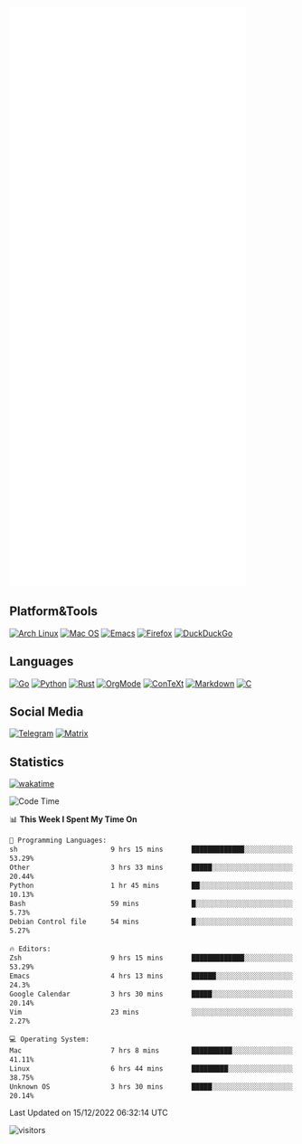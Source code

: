 ![Metrics](https://github.com/SteamedFish/SteamedFish/blob/master/github-metrics.svg)

## Platform&Tools

[![Arch Linux](https://img.shields.io/badge/ArchLinux-1793D1?logo=arch-linux&logoColor=fff&style=flat-square)](https://archlinux.org/)
[![Mac OS](https://img.shields.io/badge/MacOS-000000?style=flat-square&logo=macos&logoColor=F0F0F0)](https://www.apple.com/macos/)
[![Emacs](https://img.shields.io/badge/Emacs-%237F5AB6.svg?&style=flat-square&logo=gnu-emacs&logoColor=white)](https://www.gnu.org/software/emacs/)
[![Firefox](https://img.shields.io/badge/Firefox-FF7139?style=flat-square&logo=Firefox-Browser&logoColor=white)](https://firefox.com/)
[![DuckDuckGo](https://img.shields.io/badge/DuckDuckGo-DE5833?style=flat-square&logo=DuckDuckGo&logoColor=white)](https://duckduckgo.com/)

## Languages

[![Go](https://img.shields.io/badge/Golang-%2300ADD8.svg?style=flat-square&logo=go&logoColor=white)](https://golang.org/)
[![Python](https://img.shields.io/badge/Python-3670A0?style=flat-square&logo=python&logoColor=ffdd54)](https://www.python.org/)
[![Rust](https://img.shields.io/badge/Rust-%23000000.svg?style=flat-square&logo=rust&logoColor=white)](https://www.rust-lang.org/)
[![OrgMode](https://img.shields.io/badge/OrgMode-%23000000.svg?style=flat-square&logo=org&logoColor=white)](https://orgmode.org/)
[![ConTeXt](https://img.shields.io/badge/ConTeXt-%23008080.svg?style=flat-square&logo=latex&logoColor=white)](https://contextgarden.net/)
[![Markdown](https://img.shields.io/badge/MarkDown-%23000000.svg?style=flat-square&logo=markdown&logoColor=white)](https://daringfireball.net/projects/markdown/)
[![C](https://img.shields.io/badge/C-%2300599C.svg?style=flat-square&logo=c&logoColor=white)](https://www.iso.org/standard/74528.html)

## Social Media
[![Telegram](https://img.shields.io/badge/SteamedFish-2CA5E0?style=social&logo=telegram&logoColor=white)](https://t.me/SteamedFish)
[![Matrix](https://img.shields.io/badge/SteamedFish-2CA5E0?style=social&logo=matrix&logoColor=black)](https://matrix.to/#/@i:steamedfish.org)

## Statistics
[![wakatime](https://wakatime.com/badge/user/168280d6-fcf2-4b4f-ad3a-dc4612f35b38.svg)](https://wakatime.com/@168280d6-fcf2-4b4f-ad3a-dc4612f35b38)

<!--START_SECTION:waka-->
![Code Time](http://img.shields.io/badge/Code%20Time-2%2C219%20hrs%206%20mins-blue)

📊 **This Week I Spent My Time On** 

```text
💬 Programming Languages: 
sh                       9 hrs 15 mins       █████████████░░░░░░░░░░░░   53.29% 
Other                    3 hrs 33 mins       █████░░░░░░░░░░░░░░░░░░░░   20.44% 
Python                   1 hr 45 mins        ██░░░░░░░░░░░░░░░░░░░░░░░   10.13% 
Bash                     59 mins             █░░░░░░░░░░░░░░░░░░░░░░░░   5.73% 
Debian Control file      54 mins             █░░░░░░░░░░░░░░░░░░░░░░░░   5.27%

🔥 Editors: 
Zsh                      9 hrs 15 mins       █████████████░░░░░░░░░░░░   53.29% 
Emacs                    4 hrs 13 mins       ██████░░░░░░░░░░░░░░░░░░░   24.3% 
Google Calendar          3 hrs 30 mins       █████░░░░░░░░░░░░░░░░░░░░   20.14% 
Vim                      23 mins             ░░░░░░░░░░░░░░░░░░░░░░░░░   2.27%

💻 Operating System: 
Mac                      7 hrs 8 mins        ██████████░░░░░░░░░░░░░░░   41.11% 
Linux                    6 hrs 44 mins       █████████░░░░░░░░░░░░░░░░   38.75% 
Unknown OS               3 hrs 30 mins       █████░░░░░░░░░░░░░░░░░░░░   20.14%

```


 Last Updated on 15/12/2022 06:32:14 UTC
<!--END_SECTION:waka-->

![visitors](https://visitor-badge.laobi.icu/badge?page_id=SteamedFish.SteamedFish)
